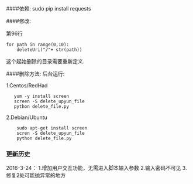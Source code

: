####依赖:
sudo pip install requests

####修改:

第96行

```
for path in range(0,10):
    deleteUri("/"+ str(path))
```

这个起始删除的目录需要重新定义.


####删除方法:
后台运行:

1.Centos/RedHad
```
   yum -y install screen
   screen -S delete_upyun_file
   python delete_file.py
```

2.Debian/Ubuntu

```
	sudo apt-get install screen
	scren -S delete_upyun_file
	python delete_file.py
```
### 更新历史

2016-3-24：
1.增加用户交互功能，无需进入脚本输入参数
2.输入密码不可见
3.修复2处可能抛异常的地方


